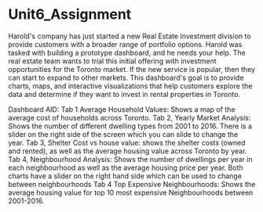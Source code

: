 # Unit6_Assignment

Harold's company has just started a new Real Estate Investment division to provide customers with a broader range of portfolio options. Harold was tasked with building a prototype dashboard, and he needs your help. The real estate team wants to trial this initial offering with investment opportunities for the Toronto market. If the new service is popular, then they can start to expand to other markets.
This dashboard's goal is to provide charts, maps, and interactive visualizations that help customers explore the data and determine if they want to invest in rental properties in Toronto.

Dashboard AID:
Tab 1 Average Household Values: Shows a map of the average cost of households across Toronto.
Tab 2, Yearly Market Analysis: Shows the number of different dwelling types from 2001 to 2016. There is a slider on the right side of the screen which you can slide to change the year.
Tab 3, Shelter Cost vs house value: shows the shelter costs (owned and rented), as well as the average housing value across Toronto by year.
Tab 4, Neighbourhood Analysis: Shows the number of dwellings per year in each neighbourhood as well as the average housing price per year. Both charts have a slider on the right hand side which can be used to change between neighbourhoods
Tab 4 Top Expensive Neighbourhoods: Shows the average housing value for top 10 most expensive Neighbourhoods between 2001-2016.